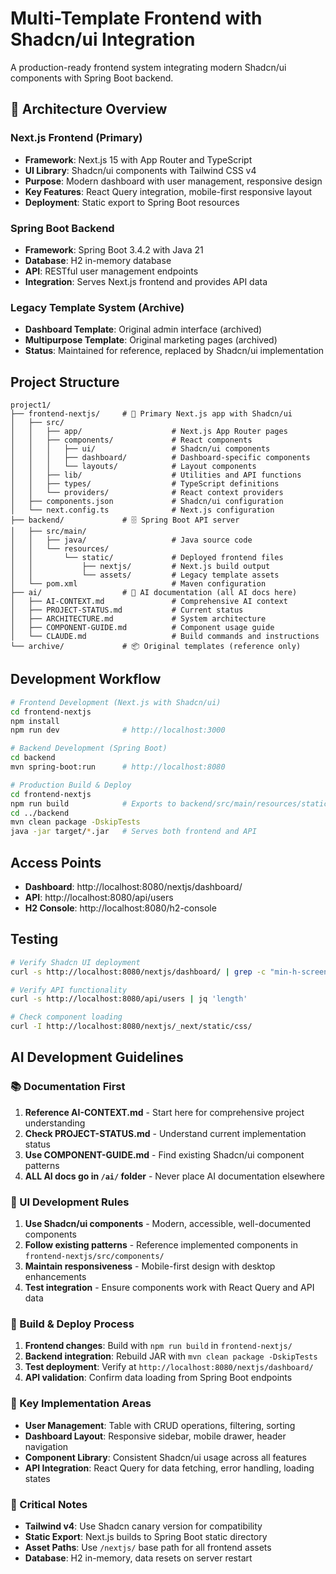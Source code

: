 # Multi-Template Frontend with Shadcn/ui Integration

A production-ready frontend system integrating modern Shadcn/ui components with Spring Boot backend.

## 🎯 Architecture Overview

### Next.js Frontend (Primary)
- **Framework**: Next.js 15 with App Router and TypeScript
- **UI Library**: Shadcn/ui components with Tailwind CSS v4
- **Purpose**: Modern dashboard with user management, responsive design
- **Key Features**: React Query integration, mobile-first responsive layout
- **Deployment**: Static export to Spring Boot resources

### Spring Boot Backend
- **Framework**: Spring Boot 3.4.2 with Java 21
- **Database**: H2 in-memory database
- **API**: RESTful user management endpoints
- **Integration**: Serves Next.js frontend and provides API data

### Legacy Template System (Archive)
- **Dashboard Template**: Original admin interface (archived)
- **Multipurpose Template**: Original marketing pages (archived)
- **Status**: Maintained for reference, replaced by Shadcn/ui implementation

## Project Structure

```
project1/
├── frontend-nextjs/     # 🚀 Primary Next.js app with Shadcn/ui
│   ├── src/
│   │   ├── app/                    # Next.js App Router pages
│   │   ├── components/             # React components
│   │   │   ├── ui/                 # Shadcn/ui components
│   │   │   ├── dashboard/          # Dashboard-specific components
│   │   │   └── layouts/            # Layout components
│   │   ├── lib/                    # Utilities and API functions
│   │   ├── types/                  # TypeScript definitions
│   │   └── providers/              # React context providers
│   ├── components.json             # Shadcn/ui configuration
│   └── next.config.ts              # Next.js configuration
├── backend/             # 🗄️ Spring Boot API server
│   ├── src/main/
│   │   ├── java/                   # Java source code
│   │   └── resources/
│   │       └── static/             # Deployed frontend files
│   │           ├── nextjs/         # Next.js build output
│   │           └── assets/         # Legacy template assets
│   └── pom.xml                     # Maven configuration
├── ai/                  # 🤖 AI documentation (all AI docs here)
│   ├── AI-CONTEXT.md               # Comprehensive AI context
│   ├── PROJECT-STATUS.md           # Current status
│   ├── ARCHITECTURE.md             # System architecture
│   ├── COMPONENT-GUIDE.md          # Component usage guide
│   └── CLAUDE.md                   # Build commands and instructions
└── archive/             # 📦 Original templates (reference only)
```

## Development Workflow

```bash
# Frontend Development (Next.js with Shadcn/ui)
cd frontend-nextjs
npm install
npm run dev              # http://localhost:3000

# Backend Development (Spring Boot)
cd backend
mvn spring-boot:run      # http://localhost:8080

# Production Build & Deploy
cd frontend-nextjs
npm run build            # Exports to backend/src/main/resources/static/nextjs/
cd ../backend
mvn clean package -DskipTests
java -jar target/*.jar   # Serves both frontend and API
```

## Access Points

- **Dashboard**: http://localhost:8080/nextjs/dashboard/
- **API**: http://localhost:8080/api/users
- **H2 Console**: http://localhost:8080/h2-console

## Testing

```bash
# Verify Shadcn UI deployment
curl -s http://localhost:8080/nextjs/dashboard/ | grep -c "min-h-screen bg-background"

# Verify API functionality
curl -s http://localhost:8080/api/users | jq 'length'

# Check component loading
curl -I http://localhost:8080/nextjs/_next/static/css/
```

## AI Development Guidelines

### 📚 Documentation First
1. **Reference AI-CONTEXT.md** - Start here for comprehensive project understanding
2. **Check PROJECT-STATUS.md** - Understand current implementation status
3. **Use COMPONENT-GUIDE.md** - Find existing Shadcn/ui component patterns
4. **ALL AI docs go in `/ai/` folder** - Never place AI documentation elsewhere

### 🎨 UI Development Rules  
1. **Use Shadcn/ui components** - Modern, accessible, well-documented components
2. **Follow existing patterns** - Reference implemented components in `frontend-nextjs/src/components/`
3. **Maintain responsiveness** - Mobile-first design with desktop enhancements
4. **Test integration** - Ensure components work with React Query and API data

### 🔄 Build & Deploy Process
1. **Frontend changes**: Build with `npm run build` in `frontend-nextjs/`
2. **Backend integration**: Rebuild JAR with `mvn clean package -DskipTests`
3. **Test deployment**: Verify at `http://localhost:8080/nextjs/dashboard/`
4. **API validation**: Confirm data loading from Spring Boot endpoints

### 🎯 Key Implementation Areas
- **User Management**: Table with CRUD operations, filtering, sorting
- **Dashboard Layout**: Responsive sidebar, mobile drawer, header navigation  
- **Component Library**: Consistent Shadcn/ui usage across all features
- **API Integration**: React Query for data fetching, error handling, loading states

### 🚨 Critical Notes
- **Tailwind v4**: Use Shadcn canary version for compatibility
- **Static Export**: Next.js builds to Spring Boot static directory
- **Asset Paths**: Use `/nextjs/` base path for all frontend assets
- **Database**: H2 in-memory, data resets on server restart